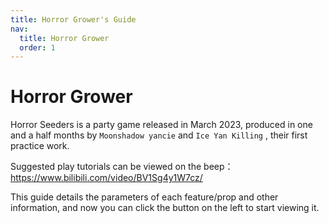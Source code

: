 ```yaml
---
title: Horror Grower's Guide
nav:
  title: Horror Grower
  order: 1
---
```


# Horror Grower

Horror Seeders is a party game released in March 2023, produced in one and a half months by `Moonshadow yancie` and `Ice Yan Killing` , their first practice work.

Suggested play tutorials can be viewed on the beep：https://www.bilibili.com/video/BV1Sg4y1W7cz/

This guide details the parameters of each feature/prop and other information, and now you can click the button on the left to start viewing it.
